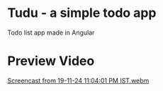 # Tudu - a simple todo app
Todo list app made in Angular

# Preview Video
[Screencast from 19-11-24 11:04:01 PM IST.webm](https://github.com/user-attachments/assets/278790af-7ab1-48dc-a256-de1554c05642)
